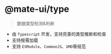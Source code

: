 # @mate-ui/type

> 数据类型检测&判断

- 由 `Typescript` 开发，支持完善的类型推断和检查
- 支持按需加载
- 支持 `ESModule`、`CommonJS`、`UMD`等规范
